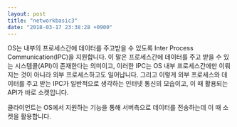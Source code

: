 ```yaml
---
layout: post
title: "networkbasic3"
date: "2018-03-17 23:38:28 +0900"
---
```



OS는 내부의 프로세스간에 데이터를 주고받을 수 있도록 Inter Process Communication(IPC)을 지원합니다. 이 말은 프로세스간에 데이터를 주고 받을 수 있는 시스템콜(API)이 존재한다는 의미이고, 이러한 IPC는 OS 내부 프로세스간에만 이뤄지는 것이 아니라 외부 프로세스하고도 일어납니다. 그리고 이렇게 외부 프로세스와 데이터를 주고 받는 IPC가 일반적으로 생각하는 인터넷 통신의 모습이고, 이 때 활용되는 API가 바로 소켓입니다.

클라이언트는 OS에서 지원하는 기능을 통해 서버측으로 데이터를 전송하는데 이 때 소켓을 활용합니다. 
